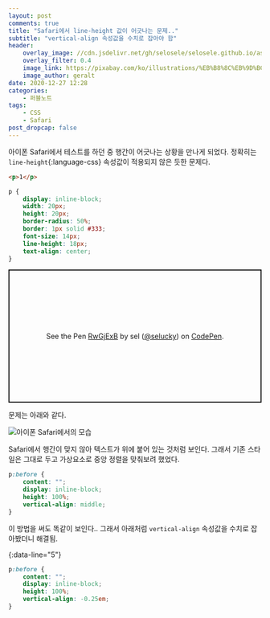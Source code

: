 ```yaml
---
layout: post
comments: true
title: "Safari에서 line-height 값이 어긋나는 문제.."
subtitle: "vertical-align 속성값을 수치로 잡아야 함"
header:
    overlay_image: //cdn.jsdelivr.net/gh/selosele/selosele.github.io/assets/images/thumb/safari_thumb01.jpg
    overlay_filter: 0.4
    image_link: https://pixabay.com/ko/illustrations/%EB%B8%8C%EB%9D%BC%EC%9A%B0%EC%A0%80-%EC%9B%B9-www-%EC%BB%B4%ED%93%A8%ED%84%B0-773218/
    image_author: geralt
date: 2020-12-27 12:28
categories:
    - 퍼블노트
tags:
    - CSS
    - Safari
post_dropcap: false
---
```


아이폰 Safari에서 테스트를 하던 중 행간이 어긋나는 상황을 만나게 되었다. 정확히는 ```line-height```{:language-css} 속성값이 적용되지 않은 듯한 문제다.

```html
<p>1</p>
```

```css
p {
    display: inline-block;
    width: 20px;
    height: 20px;
    border-radius: 50%;
    border: 1px solid #333;
    font-size: 14px;
    line-height: 18px;
    text-align: center;
}
```

<p class="codepen" data-height="265" data-theme-id="default" data-default-tab="css,result" data-user="selucky" data-slug-hash="RwGjExB" style="height: 265px; box-sizing: border-box; display: flex; align-items: center; justify-content: center; border: 2px solid; margin: 1em 0; padding: 1em;" data-pen-title="RwGjExB">
  <span>See the Pen <a href="https://codepen.io/selucky/pen/RwGjExB">
  RwGjExB</a> by sel (<a href="https://codepen.io/selucky">@selucky</a>)
  on <a href="https://codepen.io">CodePen</a>.</span>
</p>
<script async src="https://cpwebassets.codepen.io/assets/embed/ei.js"></script>

문제는 아래와 같다.

![아이폰 Safari에서의 모습](//cdn.jsdelivr.net/gh/selosele/selosele.github.io/assets/images/post/safari-cross-browsing_img01.jpg)

Safari에서 행간이 맞지 않아 텍스트가 위에 붙어 있는 것처럼 보인다. 그래서 기존 스타일은 그대로 두고 가상요소로 중앙 정렬을 맞춰보려 했었다.

```css
p:before {
    content: "";
    display: inline-block;
    height: 100%;
    vertical-align: middle;
}
```

이 방법을 써도 똑같이 보인다.. 그래서 아래처럼 ```vertical-align``` 속성값을 수치로 잡아봤더니 해결됨.

{:data-line="5"}
```css
p:before {
    content: "";
    display: inline-block;
    height: 100%;
    vertical-align: -0.25em;
}
```